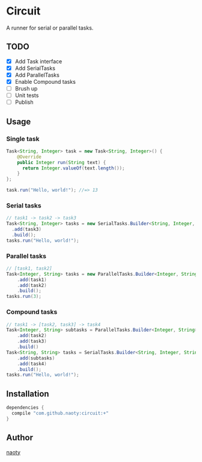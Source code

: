 # Circuit

A runner for serial or parallel tasks.

## TODO
- [x] Add Task interface
- [x] Add SerialTasks
- [x] Add ParallelTasks
- [x] Enable Compound tasks
- [ ] Brush up
- [ ] Unit tests
- [ ] Publish

## Usage

### Single task

```java
Task<String, Integer> task = new Task<String, Integer>() {
    @Override
    public Integer run(String text) {
      return Integer.valueOf(text.length());
    }
};

task.run("Hello, world!"); //=> 13
```

### Serial tasks

```java
// task1 -> task2 -> task3
Task<String, Integer> tasks = new SerialTasks.Builder<String, Integer, String>(task1, task2)
  .add(task3)
  .build();
tasks.run("Hello, world!");
```

### Parallel tasks

```java
// [task1, task2]
Task<Integer, String> tasks = new ParallelTasks.Builder<Integer, String>()
    .add(task1)
    .add(task2)
    .build();
tasks.run(3);
```

### Compound tasks

```java
// task1 -> [task2, task3] -> task4
Task<Integer, String> subtasks = ParallelTasks.Builder<Integer, String>()
    .add(task2)
    .add(task3)
    .build()
Task<String, String> tasks = SerialTasks.Builder<String, Integer, String>(task1, task2)
    .add(subtasks)
    .add(task4)
    .build();
tasks.run("Hello, world!");
```

## Installation

```groovy
dependencies {
  compile "com.github.naoty:circuit:+"
}
```

## Author

[naoty](https://github.com/naoty)
